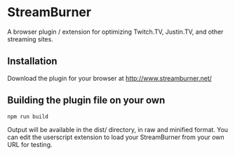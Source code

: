 # StreamBurner

A browser plugin / extension for optimizing Twitch.TV, Justin.TV, and other streaming sites.

## Installation

Download the plugin for your browser at http://www.streamburner.net/

## Building the plugin file on your own

``` bash
npm run build
```

Output will be available in the dist/ directory, in raw and minified format. You can edit
the userscript extension to load your StreamBurner from your own URL for testing.
